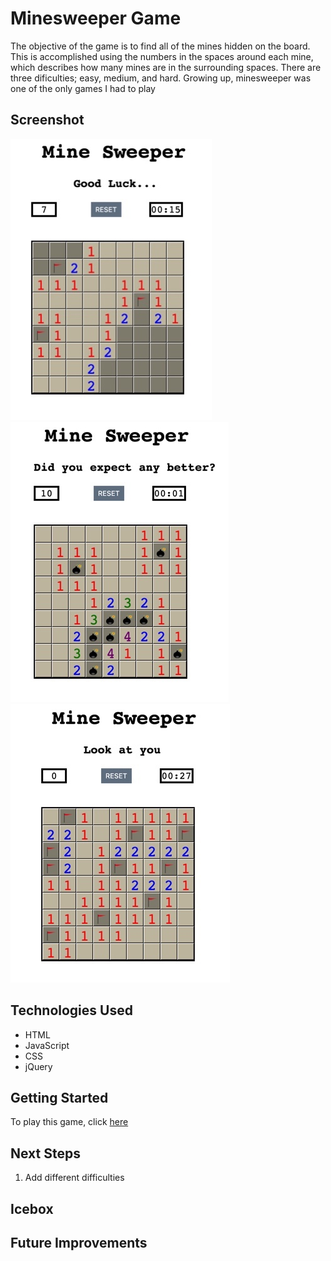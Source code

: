 # Minesweeper Game

The objective of the game is to find all of the mines 
hidden on the board. This is accomplished using the numbers
in the spaces around each mine, which describes how many mines
are in the surrounding spaces. There are three dificulties;
easy, medium, and hard. Growing up, minesweeper was one of the
only games I had to play

## Screenshot

![Playing Screenshot](./images/screenshot1.jpeg)
![Lose Screenshot](./images/screenshot2.jpeg)
![Win Screenshot](./images/screenshot3.jpeg)

## Technologies Used

* HTML
* JavaScript
* CSS
* jQuery

## Getting Started

To play this game, click [here](https://jfernnn.github.io/Minesweeper-P1/)

## Next Steps

1. Add different difficulties



## Icebox
## Future Improvements